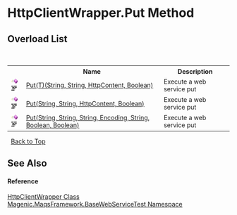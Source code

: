 # HttpClientWrapper.Put Method 
 


## Overload List
&nbsp;<table><tr><th></th><th>Name</th><th>Description</th></tr><tr><td>![Public method](media/pubmethod.gif "Public method")![Code example](media/CodeExample.png "Code example")</td><td><a href="#/MAQS_4/WebServices_AUTOGENERATED/HttpClientWrapper-Put('T')_Method_(String,_String,_HttpContent,_Boolean)">Put(T)(String, String, HttpContent, Boolean)</a></td><td>
Execute a web service put</td></tr><tr><td>![Public method](media/pubmethod.gif "Public method")![Code example](media/CodeExample.png "Code example")</td><td><a href="#/MAQS_4/WebServices_AUTOGENERATED/HttpClientWrapper-Put_Method_(String,_String,_HttpContent,_Boolean)">Put(String, String, HttpContent, Boolean)</a></td><td>
Execute a web service put</td></tr><tr><td>![Public method](media/pubmethod.gif "Public method")![Code example](media/CodeExample.png "Code example")</td><td><a href="#/MAQS_4/WebServices_AUTOGENERATED/HttpClientWrapper-Put_Method_(String,_String,_String,_Encoding,_String,_Boolean,_Boolean)">Put(String, String, String, Encoding, String, Boolean, Boolean)</a></td><td>
Execute a web service put</td></tr></table>&nbsp;
<a href="#httpclientwrapper.put-method">Back to Top</a>

## See Also


#### Reference
<a href="#/MAQS_4/WebServices_AUTOGENERATED/HttpClientWrapper_Class">HttpClientWrapper Class</a><br /><a href="#/MAQS_4/WebServices_AUTOGENERATED/Magenic-MaqsFramework-BaseWebServiceTest_Namespace">Magenic.MaqsFramework.BaseWebServiceTest Namespace</a><br />